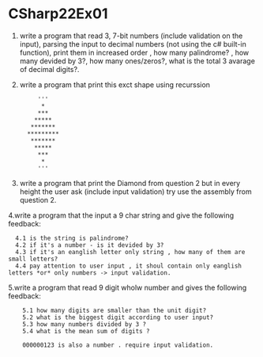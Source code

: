 # CSharp22Ex01 



 1. write a program that read 3, 7-bit numbers (include validation on the input),
	        parsing the input to decimal numbers (not using the c# built-in function),
	        print them in increased order , how many palindrome? , how many devided by 3?, 
          how many ones/zeros?, what is the total 3 avarage of decimal digits?. 
  
	  
 2. write a program that print this exct shape using recurssion	
             
             '''
              *
             ***
            *****
           *******
          *********
           *******
            *****
             ***
              *
             '''
             
             
3. write a program that print the Diamond from question 2 but in every height the user ask (include input validation) 
		    try use the assembly from question 2. <br/> 
		
4.write a program that the input a 9 char string and give the following feedback:
      
      4.1 is the string is palindrome?
      4.2 if it's a number - is it devided by 3?
      4.3 if it's an eanglish letter only string , how many of them are small letters?
      4.4 pay attention to user input , it shoul contain only eanglish letters *or* only numbers -> input validation.
          
     
	
	
  5.write a program that read 9 digit wholw number and gives the following feedback: 
		
		5.1 how many digits are smaller than the unit digit? 
		5.2 what is the biggest digit according to user input? 
		5.3 how many numbers divided by 3 ? 
		5.4 what is the mean sum of digits ?
		
		000000123 is also a number . require input validation.	
														
													 	   








